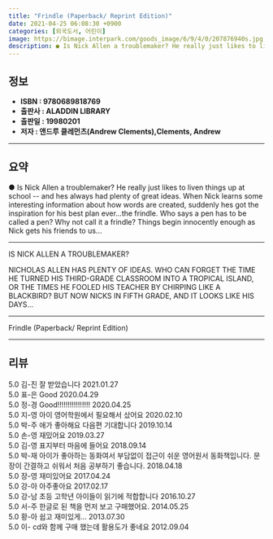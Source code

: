 ```yaml
---
title: "Frindle (Paperback/ Reprint Edition)"
date: 2021-04-25 06:08:30 +0900
categories: [외국도서, 어린이]
image: https://bimage.interpark.com/goods_image/6/9/4/0/207876940s.jpg
description: ● Is Nick Allen a troublemaker? He really just likes to liven things up at school -- and hes always had plenty of great ideas. When Nick learns some interestin
---
```


## **정보**

- **ISBN : 9780689818769**
- **출판사 : ALADDIN LIBRARY**
- **출판일 : 19980201**
- **저자 : 앤드루 클레먼츠(Andrew Clements),Clements, Andrew**

------



## **요약**

●  Is Nick Allen a troublemaker? He really just likes to liven things up at school -- and hes always had plenty of great ideas. When Nick learns some interesting information about how words are created, suddenly hes got the inspiration for his best plan ever...the frindle. Who says a pen has to be called a pen? Why not call it a frindle? Things begin innocently enough as Nick gets his friends to us...

------

IS NICK ALLEN A TROUBLEMAKER?

NICHOLAS ALLEN HAS PLENTY OF IDEAS. 
WHO CAN FORGET THE TIME HE TURNED HIS THIRD-GRADE CLASSROOM INTO A TROPICAL ISLAND, OR THE TIMES HE FOOLED HIS TEACHER BY CHIRPING LIKE A BLACKBIRD? 
BUT NOW NICKS IN FIFTH GRADE, AND IT LOOKS LIKE HIS DAYS... 

------


Frindle (Paperback/ Reprint Edition) 

------


## **리뷰** 

5.0 김-진 잘 받았습니다 2021.01.27 <br/>5.0 표-은 Good 2020.04.29 <br/>5.0 정-경 Good!!!!!!!!!!!!!!!! 2020.04.25 <br/>5.0 지-영 아이 영어학원에서 필요해서 샀어요  2020.02.10 <br/>5.0 박-주 애가 좋아해요 다음편 기대합니다 2019.10.14 <br/>5.0 손-영 재밌어요 2019.03.27 <br/>5.0 김-영 표지부터 마음에 들어요 2018.09.14 <br/>5.0 박-재 아이가 좋아하는 동화여서 부담없이 접근이 쉬운 영어원서 동화책입니다. 문장이 간결하고 쉬워서 처음 공부하기 좋습니다. 2018.04.18 <br/>5.0 장-영 재미있어요 2017.04.24 <br/>5.0 강-아 아주좋아요 2017.02.17 <br/>5.0 강-남 초등 고학년 아이들이 읽기에 적합합니다 2016.10.27 <br/>5.0 서-주 한글로 된 책을 먼저 보고 구매했어요. 2014.05.25 <br/>5.0 황-아 쉽고 재미있게... 2013.07.30 <br/>5.0 이- cd와 함께 구매 했는데 활용도가 좋네요 2012.09.04 <br/>